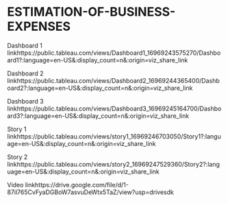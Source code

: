 # ESTIMATION-OF-BUSINESS-EXPENSES

Dashboard 1 linkhttps://public.tableau.com/views/Dashboard1_16969243575270/Dashboard1?:language=en-US&:display_count=n&:origin=viz_share_link

Dashboard 2 linkhttps://public.tableau.com/views/Dashboard2_16969244365400/Dashboard2?:language=en-US&:display_count=n&:origin=viz_share_link

Dashboard 3 linkhttps://public.tableau.com/views/Dashboard3_16969245164700/Dashboard3?:language=en-US&:display_count=n&:origin=viz_share_link

Story 1 linkhttps://public.tableau.com/views/story1_16969246703050/Story1?:language=en-US&:display_count=n&:origin=viz_share_link

Story 2 linkhttps://public.tableau.com/views/story2_16969247529360/Story2?:language=en-US&:display_count=n&:origin=viz_share_link

Video linkhttps://drive.google.com/file/d/1-87il765CvFyaDGBoW7asvuDeWtx5TaZ/view?usp=drivesdk
